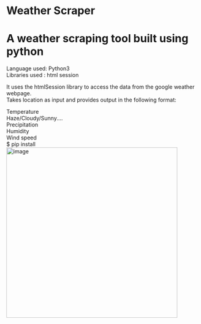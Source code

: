 # Weather Scraper
# A weather scraping tool built using python
Language used: Python3        \
Libraries used : html session 

It uses the htmlSession library to access the data from the google weather webpage. \
Takes location as input and provides output in the following format:

Temperature                           \
Haze/Cloudy/Sunny.... \
Precipitation \
Humidity \
Wind speed \
$ pip install 
<img width="446" alt="image" src="https://user-images.githubusercontent.com/87861510/201543686-5dc80f0c-97ae-4bd6-89d6-eb1f69353cc5.png">
